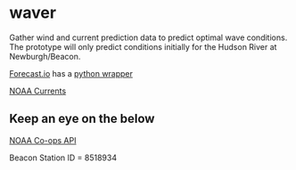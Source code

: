 waver
=====

Gather wind and current prediction data to predict optimal wave conditions. The prototype will only predict conditions initially for the Hudson River at Newburgh/Beacon.

[Forecast.io](https://developer.forecast.io/docs/v2) has a [python wrapper](https://github.com/ZeevG/python-forcast.io)

[NOAA Currents](http://www.tidesandcurrents.noaa.gov/noaacurrents/Predictions?id=HUR0506_7)



## Keep an eye on the below
[NOAA Co-ops API](http://co-ops.nos.noaa.gov/api/)

Beacon Station ID = 8518934
